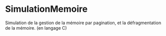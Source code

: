 # SimulationMemoire
Simulation de la gestion de la mémoire par pagination, et la défragmentation de la mémoire. (en langage C)
